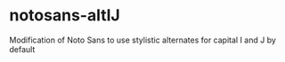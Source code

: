 # notosans-altIJ
Modification of Noto Sans to use stylistic alternates for capital I and J by default
